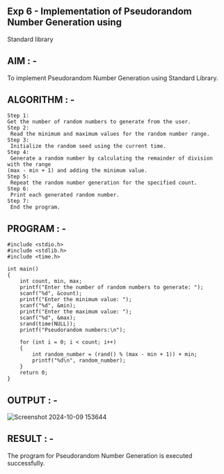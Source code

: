 
## Exp 6 - Implementation of Pseudorandom Number Generation using 
Standard library 
 
## AIM : -  
To implement Pseudorandom Number Generation using Standard Library. 
 
## ALGORITHM : -  
```
Step 1:
Get the number of random numbers to generate from the user. 
Step 2:
 Read the minimum and maximum values for the random number range. 
Step 3:
 Initialize the random seed using the current time. 
Step 4:
 Generate a random number by calculating the remainder of division with the range 
(max - min + 1) and adding the minimum value. 
Step 5:
 Repeat the random number generation for the specified count. 
Step 6:
 Print each generated random number. 
Step 7:
 End the program. 
 ```
## PROGRAM : -  
```
#include <stdio.h> 
#include <stdlib.h> 
#include <time.h> 
 
int main()  
{ 
    int count, min, max; 
    printf("Enter the number of random numbers to generate: "); 
    scanf("%d", &count); 
    printf("Enter the minimum value: "); 
    scanf("%d", &min); 
    printf("Enter the maximum value: "); 
    scanf("%d", &max); 
    srand(time(NULL)); 
    printf("Pseudorandom numbers:\n"); 
     
    for (int i = 0; i < count; i++)  
    { 
        int random_number = (rand() % (max - min + 1)) + min; 
        printf("%d\n", random_number); 
    } 
    return 0; 
}
```
 
## OUTPUT : - 
 ![Screenshot 2024-10-09 153644](https://github.com/user-attachments/assets/ef8cb931-91ff-4a3b-93c3-5759b3333aca)

 
 
## RESULT : - 
The program for Pseudorandom Number Generation is executed successfully.
